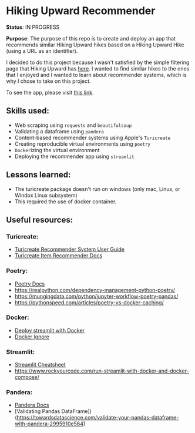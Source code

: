 # Hiking Upward Recommender

**Status**: IN PROGRESS

**Purpose**: The purpose of this repo is to create and deploy an app that recommends similar Hiking Upward hikes based on a Hiking Upward Hike (using a URL as an identifier). 

I decided to do this project because I wasn't satisfied by the simple filtering page that Hiking Upward has [here](https://www.hikingupward.com/maps/). I wanted to find similar hikes to the ones that I enjoyed and I wanted to learn about recommender systems, which is why I chose to take on this project. 

To see the app, please visit [this link](https://share.streamlit.io/annnvv/hiking_upward_recommender/main/app/streamlit_app.py).

## Skills used:
- Web scraping using `requests` and `beautifulsoup` 
- Validating a dataframe using `pandera`
- Content-based recommender systems using Apple's `Turicreate`
- Creating reproducible virtual environments using `poetry`
- `Docker`izing the virtual environment
- Deploying the recommender app using `streamlit`

## Lessons learned:
- The turicreate package doesn't run on windows (only mac, Linux, or Windox Linux subsystem)
- This required the use of docker container. 

## Useful resources:
### Turicreate:
- [Turicreate Recommender System User Guide](https://apple.github.io/turicreate/docs/userguide/recommender/)
- [Turicreate Item Recommender Docs](https://apple.github.io/turicreate/docs/api/generated/turicreate.recommender.item_content_recommender.ItemContentRecommender.html)

### Poetry:
- [Poetry Docs](https://python-poetry.org/docs/basic-usage/)
- https://realpython.com/dependency-management-python-poetry/
- https://mungingdata.com/python/jupyter-workflow-poetry-pandas/ 
- https://pythonspeed.com/articles/poetry-vs-docker-caching/

### Docker:
- [Deploy streamlit with Docker](https://towardsdatascience.com/create-an-awesome-streamlit-app-deploy-it-with-docker-a3d202a636e8#:~:text=Time%20to%20Dockerize%20the%20application)
- [Docker Ignore](https://codefresh.io/docker-tutorial/not-ignore-dockerignore-2/)

### Streamlit:
- [Streamlit Cheatsheet](https://docs.streamlit.io/library/cheatsheet)
- https://www.rockyourcode.com/run-streamlit-with-docker-and-docker-compose/

### Pandera:
- [Pandera Docs](https://pandera.readthedocs.io/en/stable/index.html)
- [Validating Pandas DataFrame])(https://towardsdatascience.com/validate-your-pandas-dataframe-with-pandera-2995910e564)
